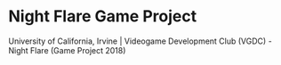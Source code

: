 # Night Flare Game Project
University of California, Irvine | Videogame Development Club (VGDC) - Night Flare (Game Project 2018)
